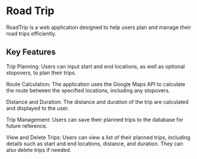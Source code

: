 # Road Trip
RoadTrip is a web application designed to help users plan and manage their road trips efficiently.

## Key Features
Trip Planning: Users can input start and end locations, as well as optional stopovers, to plan their trips.

Route Calculation: The application uses the Google Maps API to calculate the route between the specified locations, including any stopovers.

Distance and Duration: The distance and duration of the trip are calculated and displayed to the user.

Trip Management: Users can save their planned trips to the database for future reference.

View and Delete Trips: Users can view a list of their planned trips, including details such as start and end locations, distance, and duration. They can also delete trips if needed.

